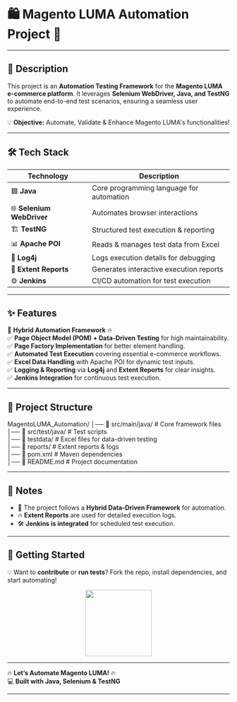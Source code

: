 # 🛍️ Magento LUMA Automation Project 🚀  

---

## 📝 Description  
This project is an **Automation Testing Framework** for the **Magento LUMA e-commerce platform**. It leverages **Selenium WebDriver, Java, and TestNG** to automate end-to-end test scenarios, ensuring a seamless user experience.  

💡 **Objective:** Automate, Validate & Enhance Magento LUMA's functionalities!  

---

## 🛠️ Tech Stack  

| Technology        | Description |
|------------------|-------------|
| 🟦 **Java** | Core programming language for automation |
| 🌐 **Selenium WebDriver** | Automates browser interactions |
| 🏗️ **TestNG** | Structured test execution & reporting |
| 📊 **Apache POI** | Reads & manages test data from Excel |
| 📜 **Log4j** | Logs execution details for debugging |
| 📑 **Extent Reports** | Generates interactive execution reports |
| ⚙️ **Jenkins** | CI/CD automation for test execution |

---

## ✨ Features  

🎯 **Hybrid Automation Framework** 🔥  
✅ **Page Object Model (POM) + Data-Driven Testing** for high maintainability.  
✅ **Page Factory Implementation** for better element handling.  
✅ **Automated Test Execution** covering essential e-commerce workflows.  
✅ **Excel Data Handling** with Apache POI for dynamic test inputs.  
✅ **Logging & Reporting** via **Log4j** and **Extent Reports** for clear insights.  
✅ **Jenkins Integration** for continuous test execution.  

---

## 📂 Project Structure  

MagentoLUMA_Automation/
│── 📂 src/main/java/        # Core framework files  
│── 📂 src/test/java/        # Test scripts  
│── 📂 testdata/             # Excel files for data-driven testing  
│── 📂 reports/              # Extent reports & logs  
│── 📄 pom.xml               # Maven dependencies  
│── 📄 README.md             # Project documentation  

---

## 📢 Notes  

- 📌 The project follows a **Hybrid Data-Driven Framework** for automation.  
- 🔥 **Extent Reports** are used for detailed execution logs.  
- 🛠️ **Jenkins is integrated** for scheduled test execution.  

---

## 🚀 Getting Started  

💡 Want to **contribute** or **run tests**? Fork the repo, install dependencies, and start automating!  
<div align="center"> <img src="https://media.giphy.com/media/QMHoU66sBXqqLqYvGO/giphy.gif" width="150"/> </div>

---

🔥 **Let’s Automate Magento LUMA!** 🔥  
💻 **Built with Java, Selenium & TestNG**  

---
